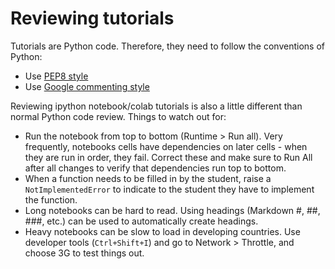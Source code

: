 # Reviewing tutorials

Tutorials are Python code. Therefore, they need to follow the conventions of Python:

* Use [PEP8 style](https://www.python.org/dev/peps/pep-0008/)
* Use [Google commenting style](https://sphinxcontrib-napoleon.readthedocs.io/en/latest/example_google.html)

Reviewing ipython notebook/colab tutorials is also a little different than normal Python code review. Things to watch out for:

* Run the notebook from top to bottom (Runtime > Run all). Very frequently, notebooks cells have dependencies on later cells - when they are run in order, they fail. Correct these and make sure to Run All after all changes to verify that dependencies run top to bottom.
* When a function needs to be filled in by the student, raise a `NotImplementedError` to indicate to the student they have to implement the function.
* Long notebooks can be hard to read. Using headings (Markdown #, ##, ###, etc.) can be used to automatically create headings. 
* Heavy notebooks can be slow to load in developing countries. Use developer tools (`Ctrl+Shift+I`) and go to Network > Throttle, and choose 3G to test things out.